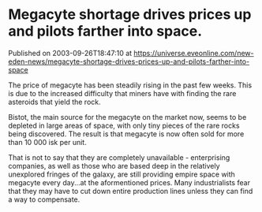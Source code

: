 # Megacyte shortage drives prices up and pilots farther into space.
Published on 2003-09-26T18:47:10 at https://universe.eveonline.com/new-eden-news/megacyte-shortage-drives-prices-up-and-pilots-farther-into-space

The price of megacyte has been steadily rising in the past few weeks. This is due to the increased difficulty that miners have with finding the rare asteroids that yield the rock.  
  
Bistot, the main source for the megacyte on the market now, seems to be depleted in large areas of space, with only tiny pieces of the rare rocks being discovered. The result is that megacyte is now often sold for more than 10 000 isk per unit.  
  
That is not to say that they are completely unavailable - enterprising companies, as well as those who are based deep in the relatively unexplored fringes of the galaxy, are still providing empire space with megacyte every day...at the aformentioned prices. Many industrialists fear that they may have to cut down entire production lines unless they can find a way to compensate.
